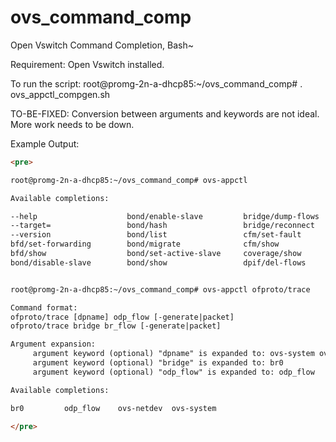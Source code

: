 ovs_command_comp
================

Open Vswitch Command Completion, Bash~

Requirement: Open Vswitch installed.

To run the script:
root@promg-2n-a-dhcp85:~/ovs_command_comp# . ovs_appctl_compgen.sh

TO-BE-FIXED:
Conversion between arguments and keywords are not ideal.
More work needs to be down.


Example Output:
```html
<pre>

root@promg-2n-a-dhcp85:~/ovs_command_comp# ovs-appctl 

Available completions:

--help                    bond/enable-slave         bridge/dump-flows         dpif/dump-dps             memory/show               stp/tcn
--target=                 bond/hash                 bridge/reconnect          dpif/dump-flows           ofproto/list              vlog/disable-rate-limit
--version                 bond/list                 cfm/set-fault             dpif/show                 ofproto/self-check        vlog/enable-rate-limit
bfd/set-forwarding        bond/migrate              cfm/show                  fdb/flush                 ofproto/trace             vlog/list
bfd/show                  bond/set-active-slave     coverage/show             fdb/show                  ofproto/trace-packet-out  vlog/reopen
bond/disable-slave        bond/show                 dpif/del-flows            lacp/show                 qos/show                  vlog/set


root@promg-2n-a-dhcp85:~/ovs_command_comp# ovs-appctl ofproto/trace 

Command format:
ofproto/trace [dpname] odp_flow [-generate|packet]
ofproto/trace bridge br_flow [-generate|packet]

Argument expansion:
     argument keyword (optional) "dpname" is expanded to: ovs-system ovs-netdev
     argument keyword (optional) "bridge" is expanded to: br0
     argument keyword (optional) "odp_flow" is expanded to: odp_flow

Available completions:

br0         odp_flow    ovs-netdev  ovs-system

</pre>
